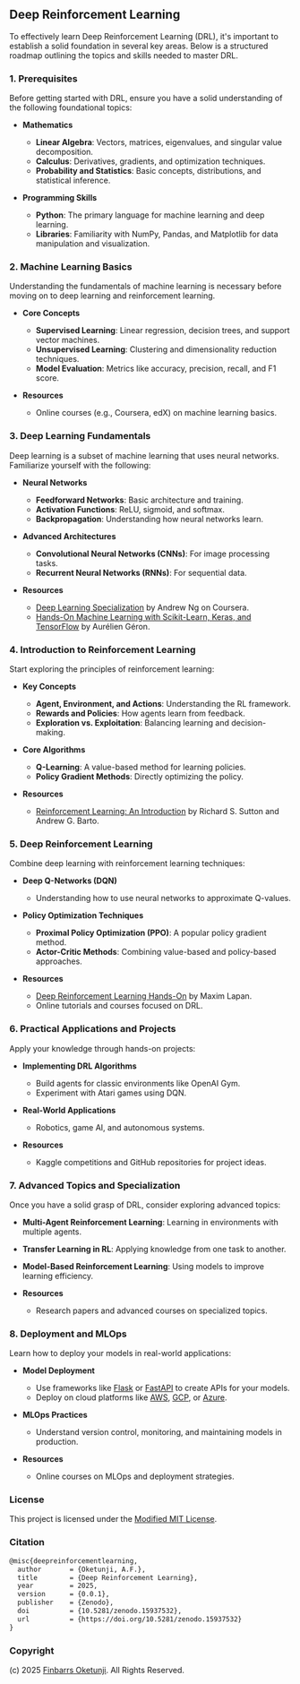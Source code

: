 ## Deep Reinforcement Learning

To effectively learn Deep Reinforcement Learning (DRL), it's important to establish a solid foundation in several key areas. Below is a structured roadmap outlining the topics and skills needed to master DRL.

### 1. Prerequisites

Before getting started with DRL, ensure you have a solid understanding of the following foundational topics:

- **Mathematics**
  - **Linear Algebra**: Vectors, matrices, eigenvalues, and singular value decomposition.
  - **Calculus**: Derivatives, gradients, and optimization techniques.
  - **Probability and Statistics**: Basic concepts, distributions, and statistical inference.

- **Programming Skills**
  - **Python**: The primary language for machine learning and deep learning.
  - **Libraries**: Familiarity with NumPy, Pandas, and Matplotlib for data manipulation and visualization.

### 2. Machine Learning Basics

Understanding the fundamentals of machine learning is necessary before moving on to deep learning and reinforcement learning.

- **Core Concepts**
  - **Supervised Learning**: Linear regression, decision trees, and support vector machines.
  - **Unsupervised Learning**: Clustering and dimensionality reduction techniques.
  - **Model Evaluation**: Metrics like accuracy, precision, recall, and F1 score.

- **Resources**
  - Online courses (e.g., Coursera, edX) on machine learning basics.

### 3. Deep Learning Fundamentals

Deep learning is a subset of machine learning that uses neural networks. Familiarize yourself with the following:

- **Neural Networks**
  - **Feedforward Networks**: Basic architecture and training.
  - **Activation Functions**: ReLU, sigmoid, and softmax.
  - **Backpropagation**: Understanding how neural networks learn.

- **Advanced Architectures**
  - **Convolutional Neural Networks (CNNs)**: For image processing tasks.
  - **Recurrent Neural Networks (RNNs)**: For sequential data.

- **Resources**
  - [Deep Learning Specialization](https://www.coursera.org/specializations/deep-learning) by Andrew Ng on Coursera.
  - [Hands-On Machine Learning with Scikit-Learn, Keras, and TensorFlow](https://amzn.to/4mPf2GS) by Aurélien Géron.

### 4. Introduction to Reinforcement Learning

Start exploring the principles of reinforcement learning:

- **Key Concepts**
  - **Agent, Environment, and Actions**: Understanding the RL framework.
  - **Rewards and Policies**: How agents learn from feedback.
  - **Exploration vs. Exploitation**: Balancing learning and decision-making.

- **Core Algorithms**
  - **Q-Learning**: A value-based method for learning policies.
  - **Policy Gradient Methods**: Directly optimizing the policy.

- **Resources**
  - [Reinforcement Learning: An Introduction](https://amzn.to/45GIiIQ) by Richard S. Sutton and Andrew G. Barto.

### 5. Deep Reinforcement Learning

Combine deep learning with reinforcement learning techniques:

- **Deep Q-Networks (DQN)**
  - Understanding how to use neural networks to approximate Q-values.

- **Policy Optimization Techniques**
  - **Proximal Policy Optimization (PPO)**: A popular policy gradient method.
  - **Actor-Critic Methods**: Combining value-based and policy-based approaches.

- **Resources**
  - [Deep Reinforcement Learning Hands-On](https://amzn.to/3UvWOhi) by Maxim Lapan.
  - Online tutorials and courses focused on DRL.

### 6. Practical Applications and Projects

Apply your knowledge through hands-on projects:

- **Implementing DRL Algorithms**
  - Build agents for classic environments like OpenAI Gym.
  - Experiment with Atari games using DQN.

- **Real-World Applications**
  - Robotics, game AI, and autonomous systems.

- **Resources**
  - Kaggle competitions and GitHub repositories for project ideas.

### 7. Advanced Topics and Specialization

Once you have a solid grasp of DRL, consider exploring advanced topics:

- **Multi-Agent Reinforcement Learning**: Learning in environments with multiple agents.
- **Transfer Learning in RL**: Applying knowledge from one task to another.
- **Model-Based Reinforcement Learning**: Using models to improve learning efficiency.

- **Resources**
  - Research papers and advanced courses on specialized topics.

### 8. Deployment and MLOps

Learn how to deploy your models in real-world applications:

- **Model Deployment**
  - Use frameworks like [Flask](https://flask.palletsprojects.com/en/stable/) or [FastAPI](https://fastapi.tiangolo.com/) to create APIs for your models.
  - Deploy on cloud platforms like [AWS](https://aws.amazon.com/), [GCP](https://cloud.google.com/?hl=en), or [Azure](https://azure.microsoft.com).

- **MLOps Practices**
  - Understand version control, monitoring, and maintaining models in production.

- **Resources**
  - Online courses on MLOps and deployment strategies.

### License

This project is licensed under the [Modified MIT License](./LICENSE).

### Citation

```tex
@misc{deepreinforcementlearning,
  author       = {Oketunji, A.F.},
  title        = {Deep Reinforcement Learning},
  year         = 2025,
  version      = {0.0.1},
  publisher    = {Zenodo},
  doi          = {10.5281/zenodo.15937532},
  url          = {https://doi.org/10.5281/zenodo.15937532}
}
```

### Copyright

(c) 2025 [Finbarrs Oketunji](https://finbarrs.eu). All Rights Reserved.